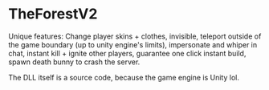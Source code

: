 # TheForestV2
Unique features: 
Change player skins + clothes, 
invisible, teleport outside of the game boundary (up to unity engine's limits), 
impersonate and whiper in chat, instant kill + ignite other players, 
guarantee one click instant build,
spawn death bunny to crash the server.


The DLL itself is a source code, because the game engine is Unity lol.

